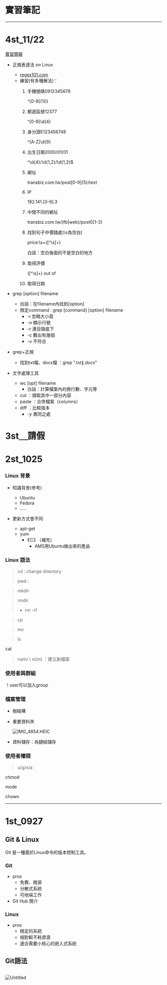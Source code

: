 # 實習筆記

---

# 4st_11/22

[實習簡報](https://docs.google.com/presentation/d/19UV8iZcJPn5DG0F3bNluZ0NA0qtQ8ewB/edit?rtpof=true&sd=true)

- 正規表達法 on Linux
    - [regex101.com](http://regex101.com)
    - 練習(有多種解法)：
        1. 手機號碼0912345678
            
            ^[0-9]{10}
            
        2. 郵遞區號12377
            
            ^[0-9]\d{4}
            
        3. 身分證E123456748
            
            ^[A-Z]\d{9}
            
        4. 出生日期2000/01/01
            
            ^\d{4}\/\d{1,2}\/\d{1,2}$
            
        5. 網址
            
            transbiz\.com\.tw\/post[0-9]{5}\/text
            
        6. IP
            
            192\.141\.[0-9]\.3 
            
        7.  中間不同的網址
            
            transbiz\.com\.tw\/(fb|web)\/post0[1-3] 
            
        8.  找到句子中價錢處(\s為空白)
            
            price:\s+([^\s]+) 
            
            白話：空白後面的不是空白的地方
            
        9. 取得評價
            
            ([^\s]+) out of 
            
        10.  取得日期
            
            
- grep [option] filename
    - 白話：在filename內找到[option]
    - 限定command : grep [command] [option] filename
        - -i 忽略大小寫
        - -n 顯示行號
        - -r 連目錄底下
        - -c 數出有幾個
        - -v 不符合
- grep+正規
    - 找到txt檔、docx檔 ：grep ".txt$\|.docx$"
- 文字處理工具
    - wc [opt] filename
        - 白話：計算檔案內的換行數、字元等
    - cut ：擷取其中一部分內容
    - paste ：合併檔案（columns）
    - diff ：比較版本
        - -y 異同之處

# 3st＿請假

# 2st_1025

### Linux 背景

- 知識背景(參考)
    - Ubuntu
    - Fedora
    - .....

- 更新方式會不同
    - apt-get
    - yum
        - EC2 （補充）
            - AMS用Ubuntu做出來的產品

### Linux 語法

> cd : change directory
> 

> pwd :
> 

> mkdir
> 

> rmdir
> 
> - rm -rf

> cp
> 

> mv
> 

> ls
> 

cat 

> nano \ vi(m) ：建立新檔案
> 

### 使用者與群組

！user可以加入group

### 檔案管理

- 樹結構
- 重要資料夾
    
    ![IMG_4854.HEIC](TA_1122/IMG_4854.png)
    
- 資料儲存：為鏈結儲存

### 使用者權限

> u/g/o/a
> 

chmod 

mode 

chown 

---

# 1st_0927

## Git & Linux

Git 是一種基於Linux命令的版本控制工具。

### Git

- pros
    - 免費、開源
    - 分散式系統
    - 可地端工作
- Git Hub 簡介

### Linux

- pros
    - 穩定的系統
    - 相對較不耗資源
    - 適合需要小核心的嵌入式系統
    

## Git語法

```bash

```

![Untitled](TA_1122/Untitled.png)